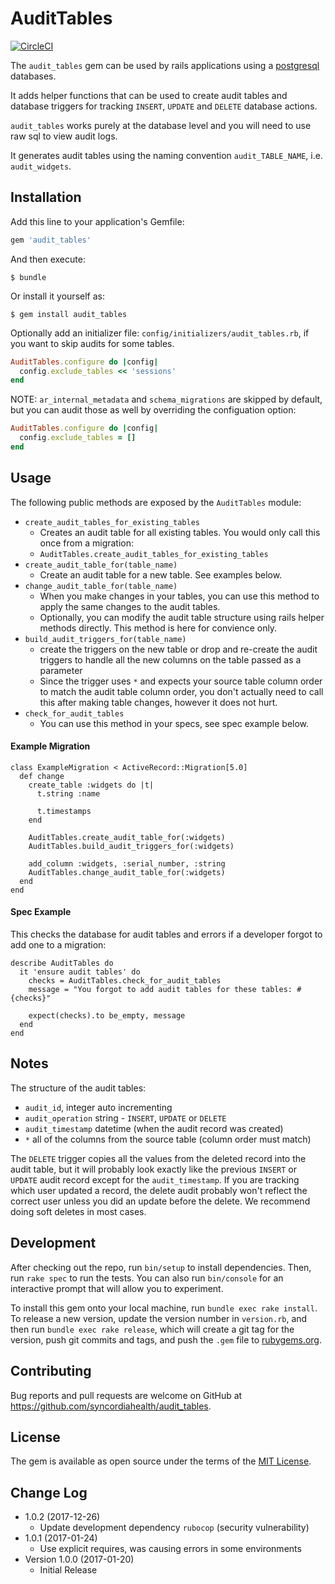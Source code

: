 # AuditTables

[![CircleCI](https://circleci.com/gh/syncordiahealth/audit_tables/tree/master.svg?style=shield)](https://circleci.com/gh/syncordiahealth/audit_tables/tree/master)

The `audit_tables` gem can be used by rails applications using a [postgresql](https://www.postgresql.org/) databases.

It adds helper functions that can be used to create audit tables and database triggers for tracking `INSERT`, `UPDATE` and `DELETE` database actions.

`audit_tables` works purely at the database level and you will need to use raw sql to view audit logs.

It generates audit tables using the naming convention `audit_TABLE_NAME`, i.e. `audit_widgets`.

## Installation

Add this line to your application's Gemfile:

```ruby
gem 'audit_tables'
```

And then execute:

    $ bundle

Or install it yourself as:

    $ gem install audit_tables

Optionally add an initializer file: `config/initializers/audit_tables.rb`, if you want to skip audits for some tables.

```ruby
AuditTables.configure do |config|
  config.exclude_tables << 'sessions'
end
```

NOTE: `ar_internal_metadata` and `schema_migrations` are skipped by default, but you can audit those as well by overriding the configuation option:

```ruby
AuditTables.configure do |config|
  config.exclude_tables = []
end
```

## Usage

The following public methods are exposed by the `AuditTables` module:

* `create_audit_tables_for_existing_tables`
  * Creates an audit table for all existing tables. You would only call this once from a migration:
  * `AuditTables.create_audit_tables_for_existing_tables`
* `create_audit_table_for(table_name)`
  * Create an audit table for a new table. See examples below.
* `change_audit_table_for(table_name)`
  * When you make changes in your tables, you can use this method to apply the same changes to the audit tables.
  * Optionally, you can modify the audit table structure using rails helper methods directly. This method is here for convience only.
* `build_audit_triggers_for(table_name)`
  * create the triggers on the new table or drop and re-create the audit triggers to handle all the new columns on the table passed as a parameter
  * Since the trigger uses `*` and expects your source table column order to match the audit table column order, you don't actually need to call this after making table changes, however it does not hurt.
* `check_for_audit_tables`
  * You can use this method in your specs, see spec example below.

#### Example Migration

```
class ExampleMigration < ActiveRecord::Migration[5.0]
  def change
    create_table :widgets do |t|
      t.string :name

      t.timestamps
    end

    AuditTables.create_audit_table_for(:widgets)
    AuditTables.build_audit_triggers_for(:widgets)

    add_column :widgets, :serial_number, :string
    AuditTables.change_audit_table_for(:widgets)
  end
end
```

#### Spec Example

This checks the database for audit tables and errors if a developer forgot to add one to a migration:

```
describe AuditTables do
  it 'ensure audit tables' do
    checks = AuditTables.check_for_audit_tables
    message = "You forgot to add audit tables for these tables: #{checks}"

    expect(checks).to be_empty, message
  end
end
```

## Notes

The structure of the audit tables:

* `audit_id`, integer auto incrementing
* `audit_operation` string - `INSERT`, `UPDATE` or `DELETE`
* `audit_timestamp` datetime (when the audit record was created)
* `*` all of the columns from the source table (column order must match)

The `DELETE` trigger copies all the values from the deleted record into the audit table, but it will probably look exactly like the previous `INSERT` or `UPDATE` audit record except for the `audit_timestamp`. If you are tracking which user updated a record, the delete audit probably won't reflect the correct user unless you did an update before the delete. We recommend doing soft deletes in most cases.

## Development

After checking out the repo, run `bin/setup` to install dependencies. Then, run `rake spec` to run the tests. You can also run `bin/console` for an interactive prompt that will allow you to experiment.

To install this gem onto your local machine, run `bundle exec rake install`. To release a new version, update the version number in `version.rb`, and then run `bundle exec rake release`, which will create a git tag for the version, push git commits and tags, and push the `.gem` file to [rubygems.org](https://rubygems.org).

## Contributing

Bug reports and pull requests are welcome on GitHub at https://github.com/syncordiahealth/audit_tables.


## License

The gem is available as open source under the terms of the [MIT License](http://opensource.org/licenses/MIT).

## Change Log

* 1.0.2 (2017-12-26)
  * Update development dependency `rubocop` (security vulnerability)
* 1.0.1 (2017-01-24)
  * Use explicit requires, was causing errors in some environments
* Version 1.0.0 (2017-01-20)
  * Initial Release
